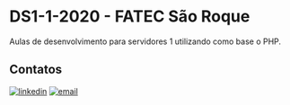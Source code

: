 # DS1-1-2020 - FATEC São Roque

Aulas de desenvolvimento para servidores 1 utilizando como base o PHP.

## Contatos
[![linkedin](https://img.icons8.com/ios/50/000000/linkedin.png)](https://www.linkedin.com/in/fernandoleonid) [![email](https://img.icons8.com/ios/50/000000/important-mail.png)](mailto:fernandoleonid@gmail.com.br)
